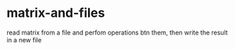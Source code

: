 # matrix-and-files
read matrix from a file and perfom operations btn them, then write the result in a new file
